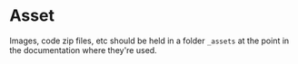 # Asset

Images, code zip files, etc should be held in a folder `_assets` at the point in the documentation where they're used.
